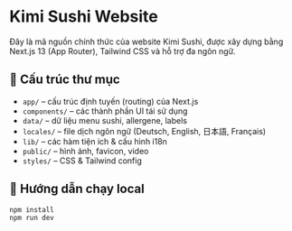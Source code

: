 # Kimi Sushi Website

Đây là mã nguồn chính thức của website Kimi Sushi, được xây dựng bằng Next.js 13 (App Router), Tailwind CSS và hỗ trợ đa ngôn ngữ.

## 📁 Cấu trúc thư mục

- `app/` – cấu trúc định tuyến (routing) của Next.js
- `components/` – các thành phần UI tái sử dụng
- `data/` – dữ liệu menu sushi, allergene, labels
- `locales/` – file dịch ngôn ngữ (Deutsch, English, 日本語, Français)
- `lib/` – các hàm tiện ích & cấu hình i18n
- `public/` – hình ảnh, favicon, video
- `styles/` – CSS & Tailwind config

## 🚀 Hướng dẫn chạy local

```bash
npm install
npm run dev
